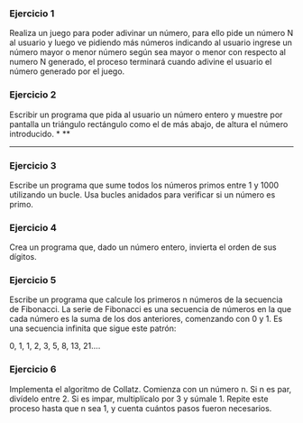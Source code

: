 ### Ejercicio 1

Realiza un juego para poder adivinar un número, para ello pide un número N al usuario y luego ve pidiendo más números indicando al usuario ingrese un número mayor o menor número según sea mayor o menor con respecto al numero N generado, el proceso terminará cuando adivine el usuario el número generado por el juego.

### Ejercicio 2

Escribir un programa que pida al usuario un número entero y muestre por pantalla un triángulo rectángulo como el de más abajo, de altura el número introducido.
*
**
***

### Ejercicio 3

Escribe un programa que sume todos los números primos entre 1 y 1000 utilizando un bucle. Usa bucles anidados para verificar si un número es primo.

### Ejercicio 4

Crea un programa que, dado un número entero, invierta el orden de sus dígitos.

### Ejercicio 5

Escribe un programa que calcule los primeros n números de la secuencia de Fibonacci. La serie de Fibonacci es una secuencia de números en la que cada número es la suma de los dos anteriores, comenzando con 0 y 1. Es una secuencia infinita que sigue este patrón:

0, 1, 1, 2, 3, 5, 8, 13, 21....

### Ejercicio 6

Implementa el algoritmo de Collatz. Comienza con un número n. Si n es par, divídelo entre 2. Si es impar, multiplícalo por 3 y súmale 1. Repite este proceso hasta que n sea 1, y cuenta cuántos pasos fueron necesarios.
